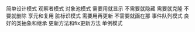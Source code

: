 简单设计模式 观察者模式
对象池模式 需要用就显示 不需要就隐藏 需要就克隆 不要就删除
享元和复用
脏标识模式 需要用再更新 不需要就画在那
事件队列模式
良好的类抽象和继承
更新方法和fix更新方法
单例模式
